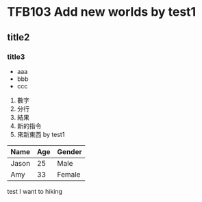 # TFB103 Add new worlds by test1
## title2
### title3
- aaa
- bbb
- ccc
1. 數字
2. 分行
3. 結果
4. 新的指令
5. 來新東西 by test1

Name|Age|Gender
----|----|----
Jason|25|Male
Amy|33|Female

test 
I want to hiking
